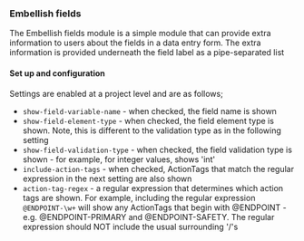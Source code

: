 ﻿### Embellish fields ###

The Embellish fields module is a simple module that can provide extra information to users about the fields in a data 
entry form. The extra information is provided underneath the field label as a pipe-separated list

#### Set up and configuration

Settings are enabled at a project level and are as follows;

- `show-field-variable-name` - when checked, the field name is shown
- `show-field-element-type` - when checked, the field element type is shown. Note, this is different to the validation
  type as in the following setting
- `show-field-validation-type` - when checked, the field validation type is shown - for example, for integer values,
  shows 'int'
- `include-action-tags` - when checked, ActionTags that match the regular expression in the next setting are also shown
- `action-tag-regex` - a regular expression that determines which action tags are shown. For example, including the
    regular expression ```@ENDPOINT-\w+``` will show any ActionTags that begin with @ENDPOINT - e.g. @ENDPOINT-PRIMARY
   and @ENDPOINT-SAFETY. The regular expression should NOT include the usual surrounding '/'s